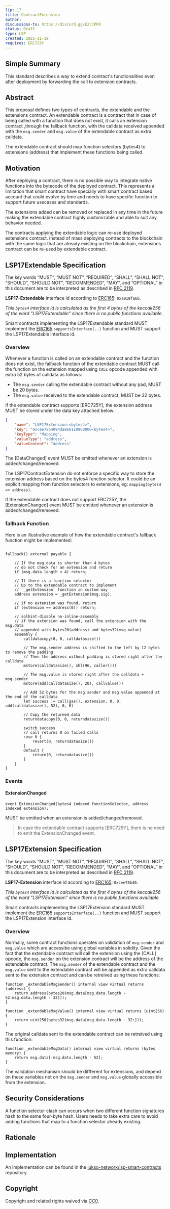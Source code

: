 ```yaml
---
lip: 17
title: ContractExtension
author: 
discussions-to: https://discord.gg/E2rJPP4
status: Draft
type: LSP
created: 2021-11-19
requires: ERC725Y
---
```



## Simple Summary

This standard describes a way to extend contract's functionalities even after deployment by forwarding the call to extension contracts.
 
## Abstract

This proposal defines two types of contracts, the extendable and the extensions contract. An extendable contract is a contract that in case of being called with a function that does not exist, it calls an extension contract ,through the fallback function, with the calldata received appended with the `msg.sender` and `msg.value` of the extendable contract as extra calldata.

The extendable contract should map function selectors (bytes4) to extensions (address) that implement these functions being called.

## Motivation

After deploying a contract, there is no possible way to integrate native functions into the bytecode of the deployed contract. This represents a limitation that smart contract have specially with smart contract based account that could evolve by time and needs to have specific function to support future usecases and standards.

The extensions added can be removed or replaced in any time in the future making the extendable contract highly customizable and able to suit any behavior needed. 

The contracts applying the extendable logic can re-use deployed extensions contract. Instead of mass deploying contracts to the blockchain with the same logic that are already existing on the blockchain, extensions contract can be re-used by extendable contract.


## LSP17Extendable Specification

The key words “MUST”, “MUST NOT”, “REQUIRED”, “SHALL”, “SHALL NOT”, “SHOULD”, “SHOULD NOT”, “RECOMMENDED”, “MAY”, and “OPTIONAL” in this document are to be interpreted as described in [RFC 2119](https://datatracker.ietf.org/doc/html/rfc2119).

**LSP17-Extendable** interface id according to [ERC165]: `0xa918fa6b`.

_This `bytes4` interface id is calculated as the first 4 bytes of the keccak256 of the word "LSP17Extendable" since there is no public functions available._

Smart contracts implementing the LSP17Extendable standard MUST implement the [ERC165] `supportsInterface(..)` function and MUST support the LSP17Extendable interface id.


### Overview

Whenever a function is called on an extendable contract and the function does not exist, the fallback function of the extendable contract MUST call the function on the extension mapped using `CALL` opcode appended with extra 52 bytes of calldata as follows:

- The `msg.sender` calling the extendable contract without any pad, MUST be 20 bytes.
- The `msg.value` received to the extendable contract, MUST be 32 bytes.


If the extendable contract supports [ERC725Y], the extension address MUST be stored under the data key attached below:

```json
{
    "name": "LSP17Extension:<bytes4>",
    "key": "0xcee78b4094da860110960000<bytes4>",
    "keyType": "Mapping",
    "valueType": "address",
    "valueContent": "Address"
}
```

The [DataChanged] event MUST be emitted whenever an extension is added/changed/removed.

The LSP17ContractExtension do not enforce a specific way to store the extension address based on the bytes4 function selector. It could be an explicit mapping from function selectors to extensions, eg: `mapping(bytes4 => address)`.

If the extendable contract does not support ERC725Y, the [ExtensionChanged] event MUST be emitted whenever an extension is added/changed/removed.

### fallback Function

Here is an illustrative example of how the extendable contract's fallback function might be implemented:

```solidity

fallback() external payable {

    // If the msg.data is shorter than 4 bytes
    // do not check for an extension and return
    if (msg.data.length < 4) return;

    // If there is a function selector
    // Up to the extendable contract to implement
    // `_getExtension` function in custom way
    address extension = _getExtension(msg.sig);

    // if no extension was found, return
    if (extension == address(0)) return;

    // solhint-disable no-inline-assembly
    // if the extension was found, call the extension with the msg.data
    // appended with bytes20(address) and bytes32(msg.value)
    assembly {
        calldatacopy(0, 0, calldatasize())

        // The msg.sender address is shifted to the left by 12 bytes to remove the padding
        // Then the address without padding is stored right after the calldata
        mstore(calldatasize(), shl(96, caller()))

        // The msg.value is stored right after the calldata + msg.sender
        mstore(add(calldatasize(), 20), callvalue())

        // Add 52 bytes for the msg.sender and msg.value appended at the end of the calldata
        let success := call(gas(), extension, 0, 0, add(calldatasize(), 52), 0, 0)

        // Copy the returned data
        returndatacopy(0, 0, returndatasize())

        switch success
        // call returns 0 on failed calls
        case 0 {
            revert(0, returndatasize())
        }
        default {
            return(0, returndatasize())
        }
    }
}
```

### Events

#### ExtensionChanged

```solidity
event ExtensionChanged(bytes4 indexed functionSelector, address indexed extension);
```

MUST be emitted when an extension is added/changed/removed.

> In case the extendable contract supports [ERC725Y], there is no need to emit the ExtensionChanged event.



## LSP17Extension Specification

The key words “MUST”, “MUST NOT”, “REQUIRED”, “SHALL”, “SHALL NOT”, “SHOULD”, “SHOULD NOT”, “RECOMMENDED”, “MAY”, and “OPTIONAL” in this document are to be interpreted as described in [RFC 2119](https://datatracker.ietf.org/doc/html/rfc2119).

**LSP17-Extension** interface id according to [ERC165]: `0xcee78b40`.

_This `bytes4` interface id is calculated as the first 4 bytes of the keccak256 of the word "LSP17Extension" since there is no public functions available._

Smart contracts implementing the LSP17Extension standard MUST implement the [ERC165] `supportsInterface(..)` function and MUST support the LSP17Extension interface id.


### Overview

Normally, some contract functions operates on validation of `msg.sender` and `msg.value` which are accessibe using global variables in solidity. Given the fact that the extendable contract will call the extension using the [CALL] opcode, the `msg.sender` on the extension contract will be the address of the extendable contract. The `msg.sender` of the extendable contract and the `msg.value` sent to the extendable contract will be appended as extra calldata sent to the extension contract and can be retreived using these functions:

```solidity
function _extendableMsgSender() internal view virtual returns (address) {
    return address(bytes20(msg.data[msg.data.length - 52:msg.data.length - 32]));
}
```

```solidity
function _extendableMsgValue() internal view virtual returns (uint256) {
    return uint256(bytes32(msg.data[msg.data.length - 32:]));
}
```

The original calldata sent to the extendable contract can be retreived using this function:

```solidity
function _extendableMsgData() internal view virtual returns (bytes memory) {
    return msg.data[:msg.data.length - 52];
}
```

The validation mechanism should be diffferent for extensions, and depend on these variables not on the `msg.sender` and `msg.value` globally accessible from the extension.


## Security Considerations

A function selector clash can occurs when two different function signatures hash to the same four-byte hash. Users needs to take extra care to avoid adding functions that map to a function selector already existing. 

## Rationale



## Implementation

An implementation can be found in the [lukso-network/lsp-smart-contracts](https://github.com/lukso-network/lsp-smart-contracts/blob/develop/contracts/LSP17ContractExtension/) repository.

## Copyright

Copyright and related rights waived via [CC0](https://creativecommons.org/publicdomain/zero/1.0/).

[ERC165]: <https://eips.ethereum.org/EIPS/eip-165>
[LSP1-UniversalReceiver]: <./LSP-1-UniversalReceiver.md>
[LSP2-ERC725YJSONSchema]: <./LSP-2-ERC725YJSONSchema.md>
